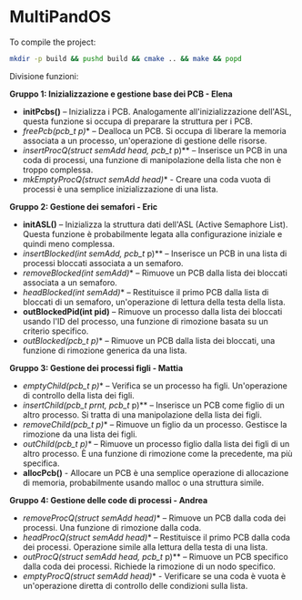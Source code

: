 # MultiPandOS

To compile the project:
```bash
mkdir -p build && pushd build && cmake .. && make && popd
```

Divisione funzioni:

**Gruppo 1: Inizializzazione e gestione base dei PCB - Elena**
- **initPcbs()** – Inizializza i PCB. Analogamente all'inizializzazione dell'ASL, questa funzione si occupa di preparare la struttura per i PCB.
- **freePcb(pcb_t* p)** – Dealloca un PCB. Si occupa di liberare la memoria associata a un processo, un'operazione di gestione delle risorse.
- **insertProcQ(struct semAdd* head, pcb_t* p)** – Inserisce un PCB in una coda di processi, una funzione di manipolazione della lista che non è troppo complessa.
- **mkEmptyProcQ(struct semAdd* head)** - Creare una coda vuota di processi è una semplice inizializzazione di una lista.

**Gruppo 2: Gestione dei semafori - Eric**
- **initASL()** – Inizializza la struttura dati dell'ASL (Active Semaphore List). Questa funzione è probabilmente legata alla configurazione iniziale e quindi meno complessa.
- **insertBlocked(int* semAdd, pcb_t* p)** – Inserisce un PCB in una lista di processi bloccati associata a un semaforo.
- **removeBlocked(int* semAdd)** – Rimuove un PCB dalla lista dei bloccati associata a un semaforo.
- **headBlocked(int* semAdd)** – Restituisce il primo PCB dalla lista di bloccati di un semaforo, un'operazione di lettura della testa della lista.
- **outBlockedPid(int pid)** – Rimuove un processo dalla lista dei bloccati usando l'ID del processo, una funzione di rimozione basata su un criterio specifico.
- **outBlocked(pcb_t* p)** – Rimuove un PCB dalla lista dei bloccati, una funzione di rimozione generica da una lista.

**Gruppo 3: Gestione dei processi figli - Mattia**
- **emptyChild(pcb_t* p)** – Verifica se un processo ha figli. Un'operazione di controllo della lista dei figli.
- **insertChild(pcb_t* prnt, pcb_t* p)** – Inserisce un PCB come figlio di un altro processo. Si tratta di una manipolazione della lista dei figli.
- **removeChild(pcb_t* p)** – Rimuove un figlio da un processo. Gestisce la rimozione da una lista dei figli.
- **outChild(pcb_t* p)** – Rimuove un processo figlio dalla lista dei figli di un altro processo. È una funzione di rimozione come la precedente, ma più specifica.
- **allocPcb()** - Allocare un PCB è una semplice operazione di allocazione di memoria, probabilmente usando malloc o una struttura simile.

**Gruppo 4: Gestione delle code di processi - Andrea**
- **removeProcQ(struct semAdd* head)** – Rimuove un PCB dalla coda dei processi. Una funzione di rimozione dalla coda.
- **headProcQ(struct semAdd* head)** – Restituisce il primo PCB dalla coda dei processi. Operazione simile alla lettura della testa di una lista.
- **outProcQ(struct semAdd* head, pcb_t* p)** – Rimuove un PCB specifico dalla coda dei processi. Richiede la rimozione di un nodo specifico.
- **emptyProcQ(struct semAdd* head)** - Verificare se una coda è vuota è un'operazione diretta di controllo delle condizioni sulla lista.
